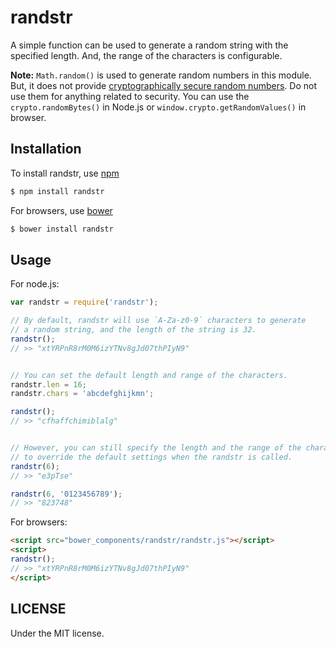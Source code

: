 randstr
=======

A simple function can be used to generate a random string with the specified length. And, the range of the characters is configurable.

**Note:** `Math.random()` is used to generate random numbers in this module. But, it does not provide [cryptographically secure random numbers](https://en.wikipedia.org/wiki/Cryptographically_secure_pseudorandom_number_generator). Do not use them for anything related to security. You can use the `crypto.randomBytes()` in Node.js or `window.crypto.getRandomValues()` in browser.

Installation
-------

To install randstr, use [npm](http://github.com/isaacs/npm)

```bash
$ npm install randstr
```

For browsers, use [bower](http://bower.io)

```bash
$ bower install randstr
```

Usage
-----

For node.js:

```js
var randstr = require('randstr');

// By default, randstr will use `A-Za-z0-9` characters to generate
// a random string, and the length of the string is 32.
randstr();
// >> "xtYRPnR8rM0M6izYTNv8gJd07thPIyN9"


// You can set the default length and range of the characters.
randstr.len = 16;
randstr.chars = 'abcdefghijkmn';

randstr();
// >> "cfhaffchimiblalg"


// However, you can still specify the length and the range of the characters
// to override the default settings when the randstr is called.
randstr(6);
// >> "e3pTse"

randstr(6, '0123456789');
// >> "823748"
```

For browsers:

```html
<script src="bower_components/randstr/randstr.js"></script>
<script>
randstr();
// >> "xtYRPnR8rM0M6izYTNv8gJd07thPIyN9"
</script>
```

LICENSE
-------
Under the MIT license.
